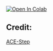 
[![Open In Colab](https://colab.research.google.com/assets/colab-badge.svg)](https://colab.research.google.com/github/NeuralFalconYT/ACE-Step-Jupyter-Notebook/blob/main/ACE_Step_Jupyter_Notebook.ipynb)


## Credit:
[ACE-Step](https://github.com/ace-step/ACE-Step)

